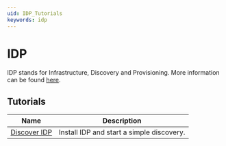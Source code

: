 ```yaml
---
uid: IDP_Tutorials
keywords: idp
---
```


# IDP

IDP stands for Infrastructure, Discovery and Provisioning. More information can be found [here](xref:SolIDP).

## Tutorials

| Name | Description |
|--|--|
| [Discover IDP](xref:IDP_Tutorial_Introduction) | Install IDP and start a simple discovery. |
